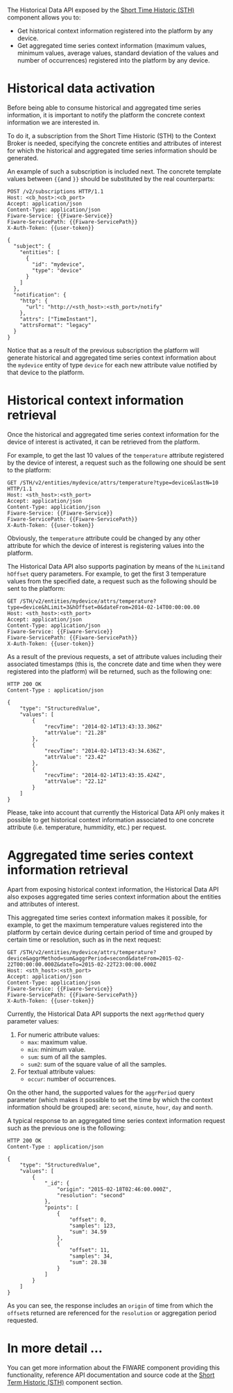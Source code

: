 The Historical Data API exposed by the [Short Time Historic (STH)](https://github.com/telefonicaid/fiware-sth-comet) component allows you to:

- Get historical context information registered into the platform by any device.
- Get aggregated time series context information (maximum values, minimum values, average values, standard deviation of the values and number of occurrences) registered into the platform by any device.

# Historical data activation

Before being able to consume historical and aggregated time series information, it is important to notify the platform the concrete context information we are interested in.

To do it, a subscription from the Short Time Historic (STH) to the Context Broker is needed, specifying the concrete entities and attributes of interest for which the historical and aggregated time series information should be generated.

An example of such a subscription is included next. The concrete template values between `{{`and `}}` should be substituted by the real counterparts:

```
POST /v2/subscriptions HTTP/1.1
Host: <cb_host>:<cb_port>
Accept: application/json
Content-Type: application/json
Fiware-Service: {{Fiware-Service}}
Fiware-ServicePath: {{Fiware-ServicePath}}
X-Auth-Token: {{user-token}}

{
  "subject": {
    "entities": [
      {
        "id": "mydevice",
        "type": "device"
      }
    ]
  },
  "notification": {
    "http": {
      "url": "http://<sth_host>:<sth_port>/notify"
    },
    "attrs": ["TimeInstant"],
    "attrsFormat": "legacy"
  }  
}
```

Notice that as a result of the previous subscription the platform will generate historical and aggregated time series context information about the `mydevice` entity of type `device` for each new attribute value notified by that device to the platform.

# Historical context information retrieval

Once the historical and aggregated time series context information for the device of interest is activated, it can be retrieved from the platform.

For example, to get the last 10 values of the  `temperature` attribute registered by the device of interest, a request such as the following one should be sent to the platform:

```
GET /STH/v2/entities/mydevice/attrs/temperature?type=device&lastN=10 HTTP/1.1
Host: <sth_host>:<sth_port>
Accept: application/json
Content-Type: application/json
Fiware-Service: {{Fiware-Service}}
Fiware-ServicePath: {{Fiware-ServicePath}}
X-Auth-Token: {{user-token}}
```

Obviously, the `temperature` attribute could be changed by any other attribute for which the device of interest is registering values into the platform.

The Historical Data API also supports pagination by means of the `hLimit`and `hOffset` query parameters. For example, to get the first 3 temperature values from the specified date, a request such as the following should be sent to the platform:

```
GET /STH/v2/entities/mydevice/attrs/temperature?type=device&hLimit=3&hOffset=0&dateFrom=2014-02-14T00:00:00.00
Host: <sth_host>:<sth_port>
Accept: application/json
Content-Type: application/json
Fiware-Service: {{Fiware-Service}}
Fiware-ServicePath: {{Fiware-ServicePath}}
X-Auth-Token: {{user-token}}
```

As a result of the previous requests, a set of attribute values including their associated timestamps (this is, the concrete date and time when they were registered into the platform) will be returned, such as the following one:

```
HTTP 200 OK
Content-Type : application/json

{
    "type": "StructuredValue",
    "values": [
        {
            "recvTime": "2014-02-14T13:43:33.306Z"
            "attrValue": "21.28"
        },
        {
            "recvTime": "2014-02-14T13:43:34.636Z",
            "attrValue": "23.42"
        },
        {
            "recvTime": "2014-02-14T13:43:35.424Z",
            "attrValue": "22.12"
        }
    ]
}       
```

Please, take into account that currently the Historical Data API only makes it possible to get historical context information associated to one concrete attribute (i.e. temperature, hummidity, etc.) per request.

# Aggregated time series context information retrieval

Apart from exposing historical context information, the Historical Data API also exposes aggregated time series context information about the entities and attributes of interest.

This aggregated time series context information makes it possible, for example, to get the maximum temperature values registered into the platform by certain device during certain period of time and grouped by certain time or resolution, such as in the next request:

```
GET /STH/v2/entities/mydevice/attrs/temperature?device&aggrMethod=sum&aggrPeriod=second&dateFrom=2015-02-22T00:00:00.000Z&dateTo=2015-02-22T23:00:00.000Z
Host: <sth_host>:<sth_port>
Accept: application/json
Content-Type: application/json
Fiware-Service: {{Fiware-Service}}
Fiware-ServicePath: {{Fiware-ServicePath}}
X-Auth-Token: {{user-token}}
```

Currently, the Historical Data API supports the next  `aggrMethod` query parameter values:

1. For numeric attribute values:
    - `max`: maximum value.
    - `min`: minimum value.
    - `sum`: sum of all the samples.
    - `sum2`: sum of the square value of all the samples.
2. For textual attribute values:
    - `occur`: number of occurrences.

On the other hand, the supported values for the `aggrPeriod` query parameter (which makes it possible to set the time by which the context information should be grouped) are: `second`, `minute`, `hour`, `day` and `month`.

A typical response to an aggregated time series context information request such as the previous one is the following:

```
HTTP 200 OK
Content-Type : application/json

{
    "type": "StructuredValue",
    "values": [
        {
            "_id": {
                "origin": "2015-02-18T02:46:00.000Z",
                "resolution": "second"
            },
            "points": [
                {
                    "offset": 0,
                    "samples": 123,
                    "sum": 34.59
                },
                {
                    "offset": 11,
                    "samples": 34,
                    "sum": 28.38
                }
            ]
        }
    ]    
}
```

As you can see, the response includes an `origin` of time from which the `offset`s returned are referenced for the `resolution` or aggregation period requested.

# In more detail ...

You can get more information about the FIWARE component providing this functionality, reference API documentation and source code at the [Short Term Historic (STH)](sth.md) component section.
